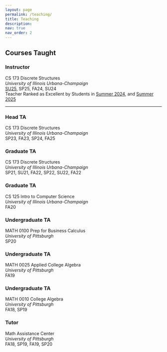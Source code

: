 ```yaml
---
layout: page
permalink: /teaching/
title: Teaching
description: 
nav: true
nav_order: 2
---
```


## Courses Taught

### **Instructor**
CS 173 Discrete Structures\
_University of Illinois Urbana-Champaign_\
[SU25](https://courses.grainger.illinois.edu/cs173/su2025/ALL-lectures/index.html), SP25, FA24, SU24\
Teacher Ranked as Excellent by Students in [Summer 2024](https://citl.illinois.edu/docs/default-source/teachers-ranked-as-excellent/tre-2024-summer.pdf), and [Summer 2025](https://citl.illinois.edu/docs/default-source/teachers-ranked-as-excellent/tre-2025-summer.pdf)

<hr style="border: 0; border-top: 1px solid lightgray; margin: 1em 0;" />

### **Head TA**
CS 173 Discrete Structures\
_University of Illinois Urbana-Champaign_\
SP23, FA23, SP24, FA25

### **Graduate TA**
CS 173 Discrete Structures\
_University of Illinois Urbana-Champaign_\
SP21, SU21, FA22, SP22, SU22, FA22

### **Graduate TA**
CS 125 Intro to Computer Science\
_University of Illinois Urbana-Champaign_\
FA20

### **Undergraduate TA**
MATH 0100 Prep for Business Calculus\
_University of Pittsburgh_\
SP20

### **Undergraduate TA**
MATH 0025 Applied College Algebra\
_University of Pittsburgh_\
FA19

### **Undergraduate TA**
MATH 0010 College Algebra\
_University of Pittsburgh_\
FA18, SP19

### **Tutor**
Math Assistance Center\
_University of Pittsburgh_\
FA18, SP19, FA19, SP20




